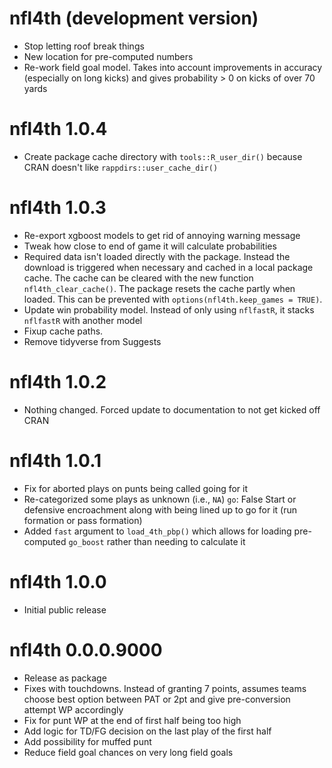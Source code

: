 # nfl4th (development version)

* Stop letting roof break things
* New location for pre-computed numbers
* Re-work field goal model. Takes into account improvements in accuracy (especially on long kicks) and gives probability > 0 on kicks of over 70 yards

# nfl4th 1.0.4

* Create package cache directory with `tools::R_user_dir()` because CRAN doesn't like `rappdirs::user_cache_dir()`

# nfl4th 1.0.3

* Re-export xgboost models to get rid of annoying warning message
* Tweak how close to end of game it will calculate probabilities
* Required data isn't loaded directly with the package. Instead the download is triggered when necessary and cached in a local package cache. The cache can be cleared with the new function `nfl4th_clear_cache()`. The package resets the cache partly when loaded. This can be prevented with `options(nfl4th.keep_games = TRUE)`.
* Update win probability model. Instead of only using `nflfastR`, it stacks `nflfastR` with another model
* Fixup cache paths.
* Remove tidyverse from Suggests

# nfl4th 1.0.2

* Nothing changed. Forced update to documentation to not get kicked off CRAN

# nfl4th 1.0.1

* Fix for aborted plays on punts being called going for it
* Re-categorized some plays as unknown (i.e., `NA`) `go`: False Start or defensive encroachment along with being lined up to go for it (run formation or pass formation)
* Added `fast` argument to `load_4th_pbp()` which allows for loading pre-computed `go_boost` rather than needing to calculate it

# nfl4th 1.0.0

* Initial public release

# nfl4th 0.0.0.9000

* Release as package
* Fixes with touchdowns. Instead of granting 7 points, assumes teams choose best option
between PAT or 2pt and give pre-conversion attempt WP accordingly
* Fix for punt WP at the end of first half being too high
* Add logic for TD/FG decision on the last play of the first half
* Add possibility for muffed punt
* Reduce field goal chances on very long field goals
